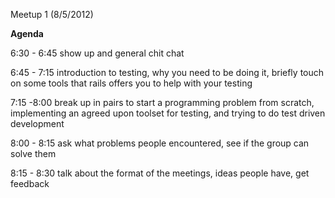 Meetup 1 (8/5/2012)

**Agenda**

6:30 - 6:45 show up and general chit chat

6:45 - 7:15 introduction to testing, why you need to be doing it, briefly touch on some tools that rails offers you to help with your testing

7:15 -8:00 break up in pairs to start a programming problem from scratch, implementing an agreed upon toolset for testing, and trying to do test driven development

8:00 - 8:15 ask what problems people encountered, see if the group can solve them

8:15 - 8:30 talk about the format of the meetings, ideas people have, get feedback

